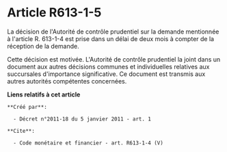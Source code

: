 # Article R613-1-5

La décision de l'Autorité de contrôle prudentiel sur la demande mentionnée à l'article R. 613-1-4 est prise dans un délai de
deux mois à compter de la réception de la demande. 

Cette décision est motivée. L'Autorité de contrôle prudentiel la joint dans un document aux autres décisions communes et
individuelles relatives aux succursales d'importance significative. Ce document est transmis aux autres autorités compétentes
concernées.

**Liens relatifs à cet article**

	**Créé par**:

	  - Décret n°2011-18 du 5 janvier 2011 - art. 1

	**Cite**:

	  - Code monétaire et financier - art. R613-1-4 (V)
